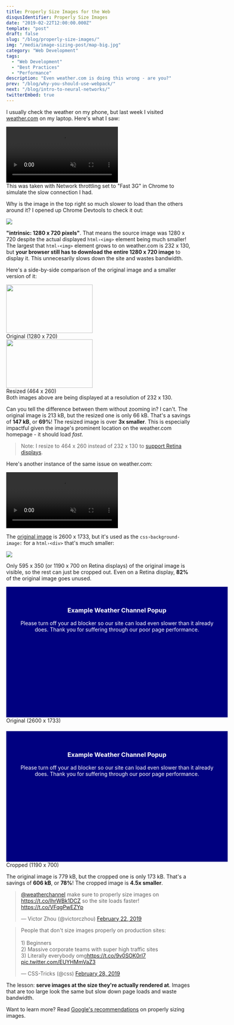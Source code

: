 ```yaml
---
title: Properly Size Images for the Web
disqusIdentifier: Properly Size Images
date: "2019-02-22T12:00:00.000Z"
template: "post"
draft: false
slug: "/blog/properly-size-images/"
img: "/media/image-sizing-post/map-big.jpg"
category: "Web Development"
tags:
  - "Web Development"
  - "Best Practices"
  - "Performance"
description: "Even weather.com is doing this wrong - are you?"
prev: "/blog/why-you-should-use-webpack/"
next: "/blog/intro-to-neural-networks/"
twitterEmbed: true
---
```


I usually check the weather on my phone, but last week I visited [weather.com](https://weather.com) on my laptop. Here's what I saw:

<video class="with-shadow" autoplay loop muted controls />
  <source src="/media/image-sizing-post/weather.com article.mp4" type="video/mp4" />
</video>
<figcaption>
  This was taken with Network throttling set to "Fast 3G" in Chrome to simulate the slow connection I had.
</figcaption>

<div class="spacing"></div>

Why is the image in the top right so much slower to load than the others around it? I opened up Chrome Devtools to check it out:

<img class="with-shadow" src="/media/image-sizing-post/map-inspected.png"></img>

**"intrinsic: 1280 x 720 pixels"**. That means the source image was 1280 x 720 despite the actual displayed `html›<img>` element being much smaller! The largest that `html›<img>` element grows to on weather.com is 232 x 130, but **your browser still has to download the entire 1280 x 720 image** to display it. This unnecesarily slows down the site and wastes bandwidth.

Here's a side-by-side comparison of the original image and a smaller version of it:

<div class="inline-images-container">
  <div class="inline-image-wrapper">
    <img src="/media/image-sizing-post/map-big.jpg" width="232" height="130" />
    <figcaption>Original (1280 x 720)</figcaption>
  </div>
  <div class="inline-image-wrapper">
    <img src="/media/image-sizing-post/map-small.jpg" width="232" height="130" />
    <figcaption>Resized (464 x 260)</figcaption>
  </div>
</div>
<figcaption>
  Both images above are being displayed at a resolution of 232 x 130.
</figcaption>

Can you tell the difference between them without zooming in? I can't. The original image is 213 kB, but the resized one is only 66 kB. That's a savings of **147 kB**, or **69%**! The resized image is over **3x smaller**. This is especially impactful given the image's prominent location on the weather.com homepage - it should load _fast_.

>Note: I resize to 464 x 260 instead of 232 x 130 to [support Retina displays](https://www.danrodney.com/blog/retina-web-graphics-explained-1x-versus-2x-low-res-versus-hi-res/).

Here's another instance of the same issue on weather.com:

<video autoplay loop muted controls />
  <source src="/media/image-sizing-post/weather.com popup.mp4" type="video/mp4" />
</video>

<div class="spacing"></div>

The <a href="/media/image-sizing-post/clouds-big.jpg" target="_blank">original image</a> is 2600 x 1733, but it's used as the `css›background-image:` for a `html›<div>` that's much smaller:

![](/media/image-sizing-post/clouds-inspected.png)

Only 595 x 350 (or 1190 x 700 on Retina displays) of the original image is visible, so the rest can just be cropped out. Even on a Retina display, **82%** of the original image goes unused.

<style>
  .clouds-image {
    background-color: navy;
    margin: 0 auto;
    width: 535px;
    height: 290px;
    padding: 30px;
  }

  .clouds-image h3, .clouds-image p {
    color: white;
    text-align: center;
  }

  @media screen and (max-width: 685px) {
    .clouds-image {
      width: 278px;
      height: 280px;
      padding: 10px;
    }
  }
</style>
<div class="inline-images-container">
  <div class="inline-image-wrapper" style="margin-bottom: 20px;">
    <div class="clouds-image" style="background-image: url(/media/image-sizing-post/clouds-big.jpg);">
      <h3 style="color: white;">Example Weather Channel Popup</h3>
      <p style="color: white;">Please turn off your ad blocker so our site can load even slower than it already does. Thank you for suffering through our poor page performance.</p>
    </div>
    <figcaption>Original (2600 x 1733)</figcaption>
  </div>
  <div class="inline-image-wrapper">
    <div class="clouds-image" style="background-image: url(/media/image-sizing-post/clouds-cropped.jpg);">
      <h3 style="color: white;">Example Weather Channel Popup</h3>
      <p style="color: white;">Please turn off your ad blocker so our site can load even slower than it already does. Thank you for suffering through our poor page performance.</p>
    </div>
    <figcaption>Cropped (1190 x 700)</figcaption>
  </div>
</div>

The original image is 779 kB, but the cropped one is only 173 kB. That's a savings of **606 kB**, or **78%**! The cropped image is **4.5x smaller**.

<blockquote class="twitter-tweet" data-lang="en"><p lang="en" dir="ltr"><a href="https://twitter.com/weatherchannel?ref_src=twsrc%5Etfw">@weatherchannel</a> make sure to properly size images on <a href="https://t.co/lhrWBk1DCZ">https://t.co/lhrWBk1DCZ</a> so the site loads faster! <a href="https://t.co/VFqgPwEZYp">https://t.co/VFqgPwEZYp</a></p>&mdash; Victor Zhou (@victorczhou) <a href="https://twitter.com/victorczhou/status/1098966369532555264?ref_src=twsrc%5Etfw">February 22, 2019</a></blockquote>
<blockquote class="twitter-tweet" data-lang="en"><p lang="en" dir="ltr">People that don&#39;t size images properly on production sites:<br><br>1) Beginners<br>2) Massive corporate teams with super high traffic sites<br>3) Literally everybody omg<a href="https://t.co/9v0SOK0rI7">https://t.co/9v0SOK0rI7</a> <a href="https://t.co/EUYHMmVaZ3">pic.twitter.com/EUYHMmVaZ3</a></p>&mdash; CSS-Tricks (@css) <a href="https://twitter.com/css/status/1100912724295454721?ref_src=twsrc%5Etfw">February 28, 2019</a></blockquote>

The lesson: **serve images at the size they're actually rendered at**. Images that are too large look the same but slow down page loads and waste bandwidth.

Want to learn more? Read [Google's recommendations](https://developers.google.com/web/tools/lighthouse/audits/oversized-images) on properly sizing images.

